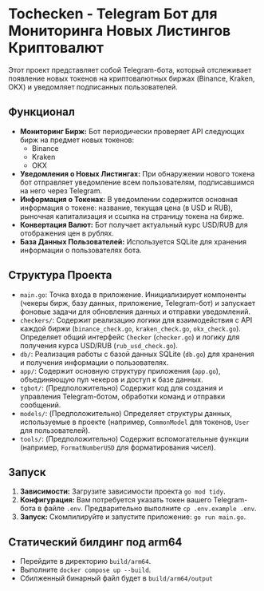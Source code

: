 # Tochecken - Telegram Бот для Мониторинга Новых Листингов Криптовалют

Этот проект представляет собой Telegram-бота, который отслеживает появление новых токенов на криптовалютных биржах (Binance, Kraken, OKX) и уведомляет подписанных пользователей.

## Функционал

*   **Мониторинг Бирж:** Бот периодически проверяет API следующих бирж на предмет новых токенов:
    *   Binance
    *   Kraken
    *   OKX
*   **Уведомления о Новых Листингах:** При обнаружении нового токена бот отправляет уведомление всем пользователям, подписавшимся на него через Telegram.
*   **Информация о Токенах:** В уведомлении содержится основная информация о токене: название, текущая цена (в USD и RUB), рыночная капитализация и ссылка на страницу токена на бирже.
*   **Конвертация Валют:** Бот получает актуальный курс USD/RUB для отображения цен в рублях.
*   **База Данных Пользователей:** Используется SQLite для хранения информации о пользователях бота.

## Структура Проекта

*   `main.go`: Точка входа в приложение. Инициализирует компоненты (чекеры бирж, базу данных, приложение, Telegram-бот) и запускает фоновые задачи для обновления данных и отправки уведомлений.
*   `checkers/`: Содержит реализацию логики для взаимодействия с API каждой биржи (`binance_check.go`, `kraken_check.go`, `okx_check.go`). Определяет общий интерфейс `Checker` (`checker.go`) и логику для получения курса USD/RUB (`rub_usd_check.go`).
*   `db/`: Реализация работы с базой данных SQLite (`db.go`) для хранения и получения информации о пользователях.
*   `app/`: Содержит основную структуру приложения (`app.go`), объединяющую пул чекеров и доступ к базе данных.
*   `tgbot/`: (Предположительно) Содержит код для создания и управления Telegram-ботом, обработки команд и отправки сообщений.
*   `models/`: (Предположительно) Определяет структуры данных, используемые в проекте (например, `CommonModel` для токенов, `User` для пользователей).
*   `tools/`: (Предположительно) Содержит вспомогательные функции (например, `FormatNumberUSD` для форматирования чисел).

## Запуск

1. **Зависимости:** Загрузите зависимости проекта `go mod tidy`.
2. **Конфигурация:** Вам потребуется указать токен вашего Telegram-бота в файле `.env`. Предварительно выполните `cp .env.example .env`.
3. **Запуск:** Скомпилируйте и запустите приложение: `go run main.go`.

## Статический билдинг под arm64

*   Перейдите в директорию `build/arm64`.
*   Выполните `docker compose up --build`.
*   Сбилженный бинарный файл будет в `build/arm64/output`
